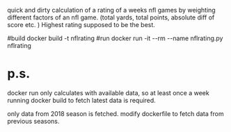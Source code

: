 quick and dirty calculation of a rating of a weeks nfl games by weighting different factors of an nfl game. (total yards, total points, absolute diff of score etc. ) Highest rating supposed to be the best.

#build
docker build -t nflrating
#run
docker run -it --rm --name nflrating.py nflrating

# p.s.
docker run only calculates with available data, so at least once a week running docker build to fetch latest data is required. 

only data from 2018 season is fetched. modify dockerfile to fetch data from previous seasons. 